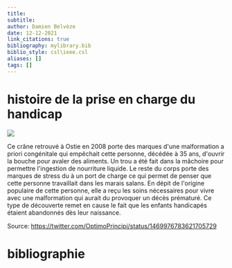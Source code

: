 ```yaml
---
title: 
subtitle:
author: Damien Belvèze
date: 12-12-2021
link_citations: true
bibliography: mylibrary.bib
biblio_style: csl\ieee.csl
aliases: []
tags: []
---
```



# histoire de la prise en charge du handicap

![](crane_handicap.jpg)

Ce crâne retrouvé à Ostie en 2008 porte des marques d'une malformation a priori congénitale qui empêchait cette personne, décédée à 35 ans, d'ouvrir la bouche pour avaler des aliments. Un trou a été fait dans la mâchoire pour permettre l'ingestion de nourriture liquide. 
Le reste du corps porte des marques de stress du à un port de charge ce qui permet de penser que cette personne travaillait dans les marais salans. En dépit de l'origine populaire de cette personne, elle a reçu les soins nécessaires pour vivre avec une malformation qui aurait du provoquer un décès prématuré. 
Ce type de découverte remet en cause le fait que les enfants handicapés étaient abandonnés dès leur naissance. 

Source: https://twitter.com/OptimoPrincipi/status/1469976783621705729


# bibliographie

